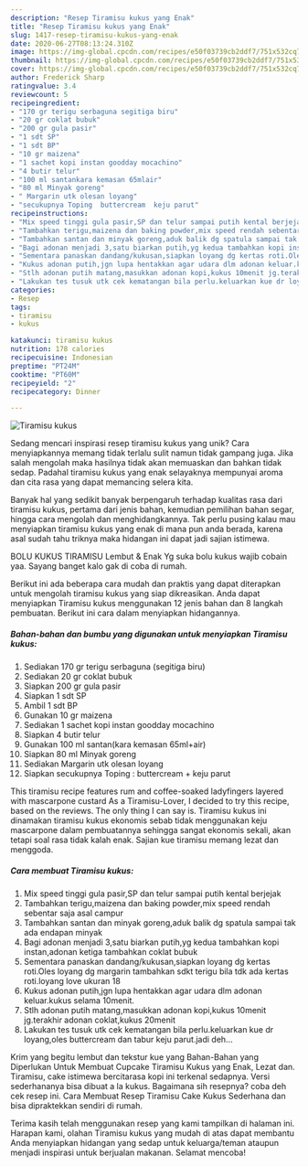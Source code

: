 ```yaml
---
description: "Resep Tiramisu kukus yang Enak"
title: "Resep Tiramisu kukus yang Enak"
slug: 1417-resep-tiramisu-kukus-yang-enak
date: 2020-06-27T08:13:24.310Z
image: https://img-global.cpcdn.com/recipes/e50f03739cb2ddf7/751x532cq70/tiramisu-kukus-foto-resep-utama.jpg
thumbnail: https://img-global.cpcdn.com/recipes/e50f03739cb2ddf7/751x532cq70/tiramisu-kukus-foto-resep-utama.jpg
cover: https://img-global.cpcdn.com/recipes/e50f03739cb2ddf7/751x532cq70/tiramisu-kukus-foto-resep-utama.jpg
author: Frederick Sharp
ratingvalue: 3.4
reviewcount: 5
recipeingredient:
- "170 gr terigu serbaguna segitiga biru"
- "20 gr coklat bubuk"
- "200 gr gula pasir"
- "1 sdt SP"
- "1 sdt BP"
- "10 gr maizena"
- "1 sachet kopi instan goodday mocachino"
- "4 butir telur"
- "100 ml santankara kemasan 65mlair"
- "80 ml Minyak goreng"
- " Margarin utk olesan loyang"
- "secukupnya Toping  buttercream  keju parut"
recipeinstructions:
- "Mix speed tinggi gula pasir,SP dan telur sampai putih kental berjejak"
- "Tambahkan terigu,maizena dan baking powder,mix speed rendah sebentar saja asal campur"
- "Tambahkan santan dan minyak goreng,aduk balik dg spatula sampai tak ada endapan minyak"
- "Bagi adonan menjadi 3,satu biarkan putih,yg kedua tambahkan kopi instan,adonan ketiga tambahkan coklat bubuk"
- "Sementara panaskan dandang/kukusan,siapkan loyang dg kertas roti.Oles loyang dg margarin tambahkan sdkt terigu bila tdk ada kertas roti.loyang love ukuran 18"
- "Kukus adonan putih,jgn lupa hentakkan agar udara dlm adonan keluar.kukus selama 10menit."
- "Stlh adonan putih matang,masukkan adonan kopi,kukus 10menit jg.terakhir adonan coklat,kukus 20menit"
- "Lakukan tes tusuk utk cek kematangan bila perlu.keluarkan kue dr loyang,oles buttercream dan tabur keju parut.jadi deh..."
categories:
- Resep
tags:
- tiramisu
- kukus

katakunci: tiramisu kukus 
nutrition: 178 calories
recipecuisine: Indonesian
preptime: "PT24M"
cooktime: "PT60M"
recipeyield: "2"
recipecategory: Dinner

---
```



![Tiramisu kukus](https://img-global.cpcdn.com/recipes/e50f03739cb2ddf7/751x532cq70/tiramisu-kukus-foto-resep-utama.jpg)

Sedang mencari inspirasi resep tiramisu kukus yang unik? Cara menyiapkannya memang tidak terlalu sulit namun tidak gampang juga. Jika salah mengolah maka hasilnya tidak akan memuaskan dan bahkan tidak sedap. Padahal tiramisu kukus yang enak selayaknya mempunyai aroma dan cita rasa yang dapat memancing selera kita.

Banyak hal yang sedikit banyak berpengaruh terhadap kualitas rasa dari tiramisu kukus, pertama dari jenis bahan, kemudian pemilihan bahan segar, hingga cara mengolah dan menghidangkannya. Tak perlu pusing kalau mau menyiapkan tiramisu kukus yang enak di mana pun anda berada, karena asal sudah tahu triknya maka hidangan ini dapat jadi sajian istimewa.

BOLU KUKUS TIRAMISU Lembut &amp; Enak Yg suka bolu kukus wajib cobain yaa. Sayang banget kalo gak di coba di rumah.


Berikut ini ada beberapa cara mudah dan praktis yang dapat diterapkan untuk mengolah tiramisu kukus yang siap dikreasikan. Anda dapat menyiapkan Tiramisu kukus menggunakan 12 jenis bahan dan 8 langkah pembuatan. Berikut ini cara dalam menyiapkan hidangannya.

<!--inarticleads1-->

##### Bahan-bahan dan bumbu yang digunakan untuk menyiapkan Tiramisu kukus:

1. Sediakan 170 gr terigu serbaguna (segitiga biru)
1. Sediakan 20 gr coklat bubuk
1. Siapkan 200 gr gula pasir
1. Siapkan 1 sdt SP
1. Ambil 1 sdt BP
1. Gunakan 10 gr maizena
1. Sediakan 1 sachet kopi instan goodday mocachino
1. Siapkan 4 butir telur
1. Gunakan 100 ml santan(kara kemasan 65ml+air)
1. Siapkan 80 ml Minyak goreng
1. Sediakan  Margarin utk olesan loyang
1. Siapkan secukupnya Toping : buttercream + keju parut


This tiramisu recipe features rum and coffee-soaked ladyfingers layered with mascarpone custard As a Tiramisu-Lover, I decided to try this recipe, based on the reviews. The only thing I can say is. Tiramisu kukus ini dinamakan tiramisu kukus ekonomis sebab tidak menggunakan keju mascarpone dalam pembuatannya sehingga sangat ekonomis sekali, akan tetapi soal rasa tidak kalah enak. Sajian kue tiramisu memang lezat dan menggoda. 

<!--inarticleads2-->

##### Cara membuat Tiramisu kukus:

1. Mix speed tinggi gula pasir,SP dan telur sampai putih kental berjejak
1. Tambahkan terigu,maizena dan baking powder,mix speed rendah sebentar saja asal campur
1. Tambahkan santan dan minyak goreng,aduk balik dg spatula sampai tak ada endapan minyak
1. Bagi adonan menjadi 3,satu biarkan putih,yg kedua tambahkan kopi instan,adonan ketiga tambahkan coklat bubuk
1. Sementara panaskan dandang/kukusan,siapkan loyang dg kertas roti.Oles loyang dg margarin tambahkan sdkt terigu bila tdk ada kertas roti.loyang love ukuran 18
1. Kukus adonan putih,jgn lupa hentakkan agar udara dlm adonan keluar.kukus selama 10menit.
1. Stlh adonan putih matang,masukkan adonan kopi,kukus 10menit jg.terakhir adonan coklat,kukus 20menit
1. Lakukan tes tusuk utk cek kematangan bila perlu.keluarkan kue dr loyang,oles buttercream dan tabur keju parut.jadi deh...


Krim yang begitu lembut dan tekstur kue yang Bahan-Bahan yang Diperlukan Untuk Membuat Cupcake Tiramisu Kukus yang Enak, Lezat dan. Tiramisu, cake istimewa bercitarasa kopi ini terkenal sedapnya. Versi sederhananya bisa dibuat a la kukus. Bagaimana sih resepnya? coba deh cek resep ini. Cara Membuat Resep Tiramisu Cake Kukus Sederhana dan bisa dipraktekkan sendiri di rumah. 

Terima kasih telah menggunakan resep yang kami tampilkan di halaman ini. Harapan kami, olahan Tiramisu kukus yang mudah di atas dapat membantu Anda menyiapkan hidangan yang sedap untuk keluarga/teman ataupun menjadi inspirasi untuk berjualan makanan. Selamat mencoba!
